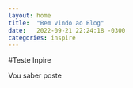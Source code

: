 ```yaml
---
layout: home
title:  "Bem vindo ao Blog"
date:   2022-09-21 22:24:18 -0300
categories: inspire
---
```

#Teste Inpire

Vou saber poste
